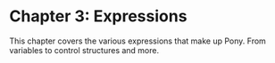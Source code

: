 # Chapter 3: Expressions

This chapter covers the various expressions that make up Pony. From variables to
control structures and more.
